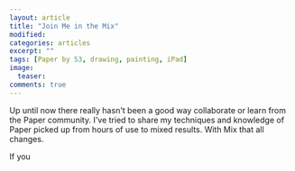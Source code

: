 ```yaml
---
layout: article
title: "Join Me in the Mix"
modified:
categories: articles
excerpt: ""
tags: [Paper by 53, drawing, painting, iPad]
image:
  teaser: 
comments: true
---
```


Up until now there really hasn't been a good way collaborate or learn from the Paper community. I've tried to share my techniques and knowledge of Paper picked up from hours of use to mixed results. With Mix that all changes.

If you